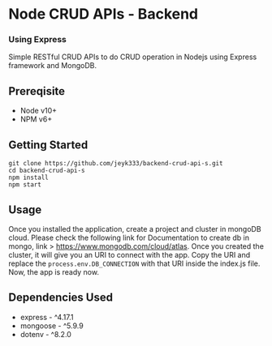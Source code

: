 # Node CRUD APIs - Backend

### Using Express

Simple RESTful CRUD APIs to do CRUD operation in Nodejs using Express framework and MongoDB.

## Prereqisite

- Node v10+
- NPM v6+

## Getting Started

```
git clone https://github.com/jeyk333/backend-crud-api-s.git
cd backend-crud-api-s
npm install
npm start
```

## Usage

Once you installed the application, create a project and cluster in mongoDB cloud. Please check the following link for Documentation to create db in mongo, link > https://www.mongodb.com/cloud/atlas. Once you created the cluster, it will give you an URI to connect with the app. Copy the URI and replace the `process.env.DB_CONNECTION` with that URI inside the index.js file. Now, the app is ready now.

## Dependencies Used

- express - ^4.17.1
- mongoose - ^5.9.9
- dotenv - ^8.2.0
